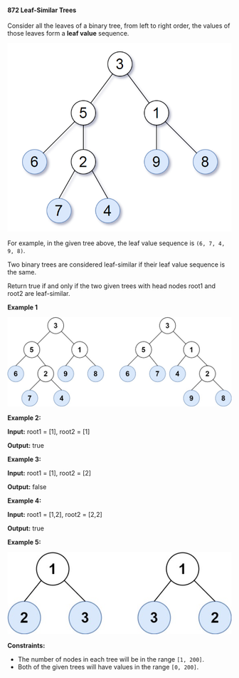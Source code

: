 #### 872 Leaf-Similar Trees

Consider all the leaves of a binary tree, from left to right order, the values of those leaves form a **leaf value** sequence.

![](tree.png)

For example, in the given tree above, the leaf value sequence is `(6, 7, 4, 9, 8)`.

Two binary trees are considered leaf-similar if their leaf value sequence is the same.

Return true if and only if the two given trees with head nodes root1 and root2 are leaf-similar.

**Example 1**

![](leaf-similar-1.jpg)

**Example 2:**

**Input:** root1 = [1], root2 = [1]

**Output:** true

**Example 3:**

**Input:** root1 = [1], root2 = [2]

**Output:** false

**Example 4:**

**Input:** root1 = [1,2], root2 = [2,2]

**Output:** true

**Example 5:**

![](leaf-similar-2.jpg)

**Constraints:**

* The number of nodes in each tree will be in the range `[1, 200]`.
* Both of the given trees will have values in the range `[0, 200]`.